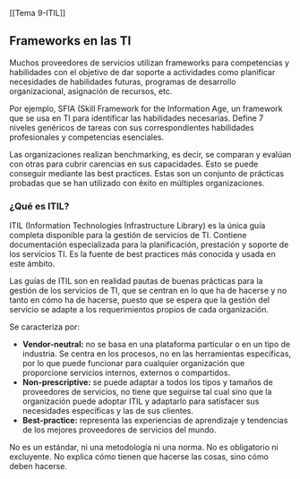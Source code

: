 [[Tema 9-ITIL]]

##  Frameworks en las TI
Muchos proveedores de servicios utilizan frameworks para competencias y habilidades con el objetivo de dar soporte a actividades como planificar necesidades de habilidades futuras, programas de desarrollo organizacional, asignación de recursos, etc.

Por ejemplo, SFIA (Skill Framework for the Information Age, un framework que se usa en TI para identificar las habilidades necesarias. Define 7 niveles genéricos de tareas con sus correspondientes habilidades profesionales y competencias esenciales.

Las organizaciones realizan benchmarking, es decir, se comparan y evalúan con otras para cubrir carencias en sus capacidades. Esto se puede conseguir mediante las best practices. Estas son un conjunto de prácticas probadas que se han utilizado con éxito en múltiples organizaciones.

### ¿Qué es ITIL?
ITIL (Information Technologies Infrastructure Library) es la única guía completa disponible para la gestión de servicios de TI. Contiene documentación especializada para la planificación, prestación y soporte de los servicios TI. Es la fuente de best practices más conocida y usada en este ámbito.

Las guías de ITIL son en realidad pautas de buenas prácticas para la gestión de los servicios de TI, que se centran en lo que ha de hacerse y no tanto en cómo ha de hacerse, puesto que se espera que la gestión del servicio se adapte a los requerimientos propios de cada organización.

Se caracteriza por:
+ **Vendor-neutral:** no se basa en una plataforma particular o en un tipo de industria. Se centra en los procesos, no en las herramientas específicas, por lo que puede funcionar para cualquier organización que proporcione servicios internos, externos o compartidos.
+ **Non-prescriptive:** se puede adaptar a todos los tipos y tamaños de proveedores de servicios, no tiene que seguirse tal cual sino que la organización puede adoptar ITIL y adaptarlo para satisfacer sus necesidades específicas y las de sus clientes.
+ **Best-practice:** representa las experiencias de aprendizaje y tendencias de los mejores proveedores de servicios del mundo.

No es un estándar, ni una metodología ni una norma. No es obligatorio ni excluyente. No explica cómo tienen que hacerse las cosas, sino cómo deben hacerse.


